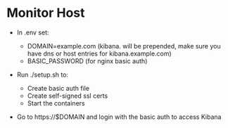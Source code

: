 # Monitor Host

- In .env set:
  - DOMAIN=example.com (kibana. will be prepended, make sure you have dns or host entries for kibana.example.com)
  - BASIC_PASSWORD (for nginx basic auth)


- Run ./setup.sh to:
  - Create basic auth file
  - Create self-signed ssl certs
  - Start the containers


- Go to https://$DOMAIN and login with the basic auth to access Kibana
